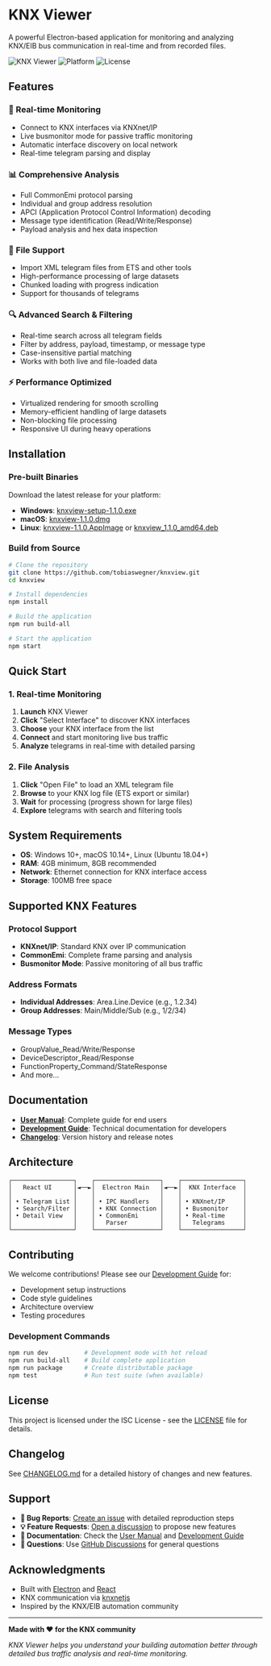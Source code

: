 # KNX Viewer

A powerful Electron-based application for monitoring and analyzing KNX/EIB bus communication in real-time and from recorded files.

![KNX Viewer](https://img.shields.io/badge/version-1.1.0-blue.svg)
![Platform](https://img.shields.io/badge/platform-Windows%20%7C%20macOS%20%7C%20Linux-lightgrey.svg)
![License](https://img.shields.io/badge/license-ISC-green.svg)

## Features

### 🔄 Real-time Monitoring
- Connect to KNX interfaces via KNXnet/IP
- Live busmonitor mode for passive traffic monitoring
- Automatic interface discovery on local network
- Real-time telegram parsing and display

### 📊 Comprehensive Analysis
- Full CommonEmi protocol parsing
- Individual and group address resolution
- APCI (Application Protocol Control Information) decoding
- Message type identification (Read/Write/Response)
- Payload analysis and hex data inspection

### 📁 File Support
- Import XML telegram files from ETS and other tools
- High-performance processing of large datasets
- Chunked loading with progress indication
- Support for thousands of telegrams

### 🔍 Advanced Search & Filtering
- Real-time search across all telegram fields
- Filter by address, payload, timestamp, or message type
- Case-insensitive partial matching
- Works with both live and file-loaded data

### ⚡ Performance Optimized
- Virtualized rendering for smooth scrolling
- Memory-efficient handling of large datasets
- Non-blocking file processing
- Responsive UI during heavy operations

## Installation

### Pre-built Binaries

Download the latest release for your platform:

- **Windows**: [knxview-setup-1.1.0.exe](../../releases)
- **macOS**: [knxview-1.1.0.dmg](../../releases)
- **Linux**: [knxview-1.1.0.AppImage](../../releases) or [knxview_1.1.0_amd64.deb](../../releases)

### Build from Source

```bash
# Clone the repository
git clone https://github.com/tobiaswegner/knxview.git
cd knxview

# Install dependencies
npm install

# Build the application
npm run build-all

# Start the application
npm start
```

## Quick Start

### 1. Real-time Monitoring

1. **Launch** KNX Viewer
2. **Click** "Select Interface" to discover KNX interfaces
3. **Choose** your KNX interface from the list
4. **Connect** and start monitoring live bus traffic
5. **Analyze** telegrams in real-time with detailed parsing

### 2. File Analysis

1. **Click** "Open File" to load an XML telegram file
2. **Browse** to your KNX log file (ETS export or similar)
3. **Wait** for processing (progress shown for large files)
4. **Explore** telegrams with search and filtering tools

## System Requirements

- **OS**: Windows 10+, macOS 10.14+, Linux (Ubuntu 18.04+)
- **RAM**: 4GB minimum, 8GB recommended
- **Network**: Ethernet connection for KNX interface access
- **Storage**: 100MB free space

## Supported KNX Features

### Protocol Support
- **KNXnet/IP**: Standard KNX over IP communication
- **CommonEmi**: Complete frame parsing and analysis
- **Busmonitor Mode**: Passive monitoring of all bus traffic

### Address Formats
- **Individual Addresses**: Area.Line.Device (e.g., 1.2.34)
- **Group Addresses**: Main/Middle/Sub (e.g., 1/2/34)

### Message Types
- GroupValue_Read/Write/Response
- DeviceDescriptor_Read/Response
- FunctionProperty_Command/StateResponse
- And more...

## Documentation

- **[User Manual](docs/USER_MANUAL.md)**: Complete guide for end users
- **[Development Guide](docs/DEVELOPMENT.md)**: Technical documentation for developers
- **[Changelog](CHANGELOG.md)**: Version history and release notes

## Architecture

```
┌─────────────────┐    ┌──────────────────┐    ┌─────────────────┐
│   React UI      │◄──►│  Electron Main   │◄──►│  KNX Interface  │
│                 │    │                  │    │                 │
│ • Telegram List │    │ • IPC Handlers   │    │ • KNXnet/IP     │
│ • Search/Filter │    │ • KNX Connection │    │ • Busmonitor    │
│ • Detail View   │    │ • CommonEmi      │    │ • Real-time     │
│                 │    │   Parser         │    │   Telegrams     │
└─────────────────┘    └──────────────────┘    └─────────────────┘
```

## Contributing

We welcome contributions! Please see our [Development Guide](docs/DEVELOPMENT.md) for:

- Development setup instructions
- Code style guidelines  
- Architecture overview
- Testing procedures

### Development Commands

```bash
npm run dev          # Development mode with hot reload
npm run build-all    # Build complete application
npm run package      # Create distributable package
npm test             # Run test suite (when available)
```

## License

This project is licensed under the ISC License - see the [LICENSE](LICENSE) file for details.

## Changelog

See [CHANGELOG.md](CHANGELOG.md) for a detailed history of changes and new features.

## Support

- **🐛 Bug Reports**: [Create an issue](../../issues) with detailed reproduction steps
- **💡 Feature Requests**: [Open a discussion](../../discussions) to propose new features
- **📖 Documentation**: Check the [User Manual](docs/USER_MANUAL.md) and [Development Guide](docs/DEVELOPMENT.md)
- **💬 Questions**: Use [GitHub Discussions](../../discussions) for general questions

## Acknowledgments

- Built with [Electron](https://electronjs.org/) and [React](https://reactjs.org/)
- KNX communication via [knxnetjs](https://www.npmjs.com/package/knxnetjs)
- Inspired by the KNX/EIB automation community

---

**Made with ❤️ for the KNX community**

*KNX Viewer helps you understand your building automation better through detailed bus traffic analysis and real-time monitoring.*